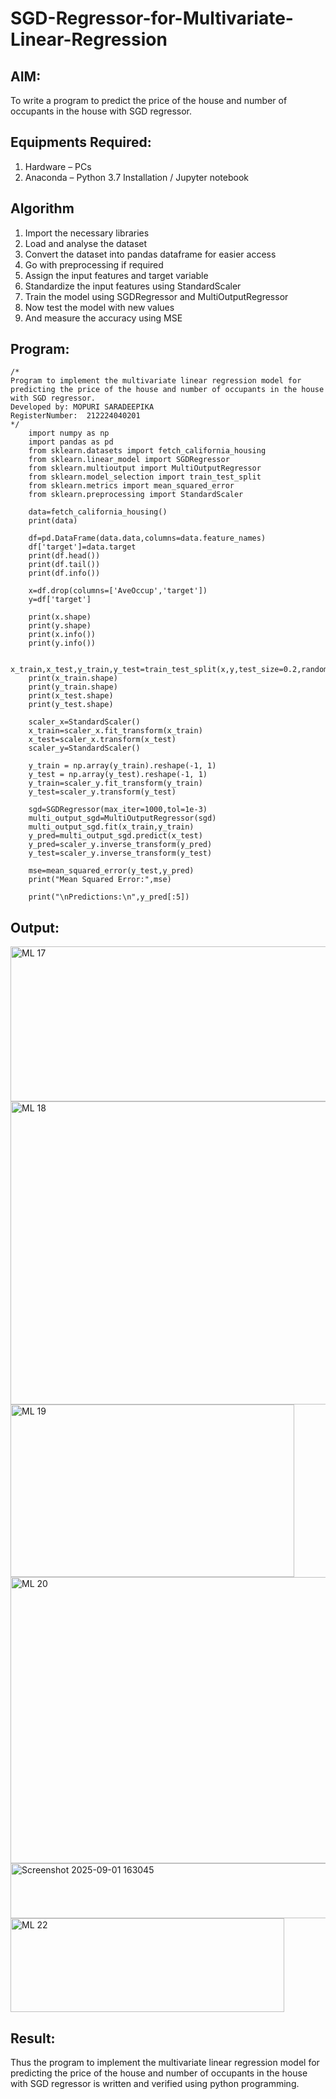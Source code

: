 # SGD-Regressor-for-Multivariate-Linear-Regression

## AIM:
To write a program to predict the price of the house and number of occupants in the house with SGD regressor.

## Equipments Required:
1. Hardware – PCs
2. Anaconda – Python 3.7 Installation / Jupyter notebook

## Algorithm
1. Import the necessary libraries
2. Load and analyse the dataset
3. Convert the dataset into pandas dataframe for easier access
4. Go with preprocessing if required
5. Assign the input features and target variable
6. Standardize the input features using StandardScaler
7. Train the model using SGDRegressor and MultiOutputRegressor
8. Now test the model with new values
9. And measure the accuracy using MSE

## Program:
```
/*
Program to implement the multivariate linear regression model for predicting the price of the house and number of occupants in the house with SGD regressor.
Developed by: MOPURI SARADEEPIKA
RegisterNumber:  212224040201
*/
    import numpy as np
    import pandas as pd
    from sklearn.datasets import fetch_california_housing
    from sklearn.linear_model import SGDRegressor
    from sklearn.multioutput import MultiOutputRegressor
    from sklearn.model_selection import train_test_split
    from sklearn.metrics import mean_squared_error
    from sklearn.preprocessing import StandardScaler
    
    data=fetch_california_housing()
    print(data)
    
    df=pd.DataFrame(data.data,columns=data.feature_names)
    df['target']=data.target
    print(df.head())
    print(df.tail())
    print(df.info())
    
    x=df.drop(columns=['AveOccup','target'])
    y=df['target']
    
    print(x.shape)
    print(y.shape)
    print(x.info())
    print(y.info())
    
    x_train,x_test,y_train,y_test=train_test_split(x,y,test_size=0.2,random_state=2)
    print(x_train.shape)
    print(y_train.shape)
    print(x_test.shape)
    print(y_test.shape)
    
    scaler_x=StandardScaler()
    x_train=scaler_x.fit_transform(x_train)
    x_test=scaler_x.transform(x_test)
    scaler_y=StandardScaler()
    
    y_train = np.array(y_train).reshape(-1, 1)
    y_test = np.array(y_test).reshape(-1, 1)
    y_train=scaler_y.fit_transform(y_train)
    y_test=scaler_y.transform(y_test)
    
    sgd=SGDRegressor(max_iter=1000,tol=1e-3)
    multi_output_sgd=MultiOutputRegressor(sgd)
    multi_output_sgd.fit(x_train,y_train)
    y_pred=multi_output_sgd.predict(x_test)
    y_pred=scaler_y.inverse_transform(y_pred)
    y_test=scaler_y.inverse_transform(y_test)
    
    mse=mean_squared_error(y_test,y_pred)
    print("Mean Squared Error:",mse)
    
    print("\nPredictions:\n",y_pred[:5])
```

## Output:
<img width="1257" height="248" alt="ML 17" src="https://github.com/user-attachments/assets/37481a62-b0f2-46ae-8c7f-fc0185fbb1ba" />

<img width="727" height="485" alt="ML 18" src="https://github.com/user-attachments/assets/eb98130a-3929-42b9-b139-f158b99dfb95" />

<img width="454" height="276" alt="ML 19" src="https://github.com/user-attachments/assets/4d9fa244-a03e-4d35-8ebe-fefde911a8ee" />

<img width="594" height="458" alt="ML 20" src="https://github.com/user-attachments/assets/ba75d48c-50f0-41d0-9446-bd5c044596af" />

<img width="1119" height="88" alt="Screenshot 2025-09-01 163045" src="https://github.com/user-attachments/assets/8687b2cf-563d-4717-8908-c622a4f59798" />


<img width="438" height="150" alt="ML 22" src="https://github.com/user-attachments/assets/37e79891-030c-4de7-a7b9-dd64bc1ed30a" />








## Result:
Thus the program to implement the multivariate linear regression model for predicting the price of the house and number of occupants in the house with SGD regressor is written and verified using python programming.
